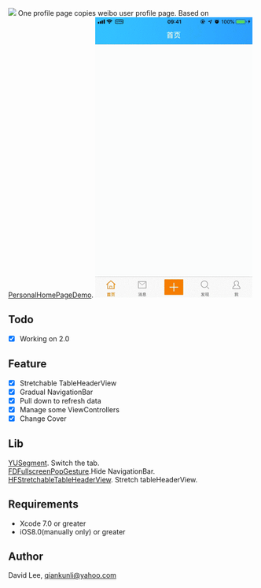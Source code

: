 ![](https://github.com/Liqiankun/DLWeiboProfileController/raw/master/DLWeiboProfileController.png)
One profile page copies weibo user profile page. Based on [PersonalHomePageDemo](https://github.com/hkjin/PersonalHomePageDemo). 
![](https://github.com/Liqiankun/DLWeiboProfileController/raw/master/DLWeiboProfileController.gif)

## Todo
- [x] Working on 2.0 

## Feature
- [x] Stretchable TableHeaderView
- [x] Gradual NavigationBar
- [x] Pull down to refresh data
- [x] Manage some ViewControllers
- [x] Change Cover

## Lib
[YUSegment](https://github.com/afishhhhh/YUSegment). Switch the tab.<br>
[FDFullscreenPopGesture](https://github.com/forkingdog/FDFullscreenPopGesture).Hide NavigationBar.<br>
[HFStretchableTableHeaderView](https://github.com/hfrahmann/HFStretchableTableHeaderView). Stretch tableHeaderView.<br>

## Requirements
- Xcode 7.0 or greater
- iOS8.0(manually only) or greater

## Author
David Lee, qiankunli@yahoo.com

